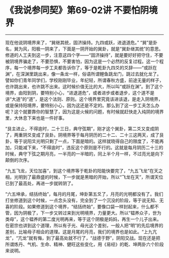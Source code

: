# 《我说参同契》第69-02讲 不要怕阴境界

------

现在他说阴境界来了，“巽继其统，固济操持。九四或跃，进退道危。” “巽”是卦名，巽为风，阳极一阴来了，下面是一阴开始的巽卦，就是“巽卦继其统”的意思。修道的人工夫到这一步，注意这四个字——“固济操持”，就是要好好把守住，不要被阴境界骗走了，不要恐惧，不要害怕，因为这是一个必然的反复过程。这一个程序，每一个境界每一步工夫都告诉你了，等于是乾卦九四爻的爻辞——“或跃在渊”，在深渊里跳出来，像一条龙一样，俗语所谓鲤鱼跳龙门，跳过去就化龙了。譬如你们青年同学们，学校刚刚毕业，年纪轻，所谓春秋方盛，前途无量的样子，也许跳出来，也许跳不出来。这时候价值无比的大，所以叫“或跃在渊”。到了这个境界，由阳到阴，要特别小心，“进退道危”，或者进步或者退步，这个道不是讲“大道”的“道”，是这个法则、原则。这个境界里究竟该进该退，是走入阴境界，或是保持阳境界，要特别小心，因为这还是不定的。那么到了这一步工夫怎么办呢？这个就要靠你的智慧了，因为这是火候的问题，有时候就赶快走入纯阴的境界里，大休息下来也是一件好事。

“艮主进止，不得逾时，二十三日，典守弦期”，刚才这个巽卦，第二爻又变成阴了，两重阴爻变成了艮卦。阴境界等于每月阴历的二十二、二十三这两天，成了艮卦，等于说阳爻光明只剩了一点，下面是暗的。这样就晓得自己的限度了，不能再加，只能减下来，“不得逾时”，违反这个原则是不行的。这就是每月阴历二十三的时候，典守下弦之期月亮，一半亮的一半暗的，同上半个月一样，不过亮光是向下颠倒的次序。

“九五飞龙，天位加喜”，到这个境界等于乾卦的阳能快要完了，“九五飞龙”在天之相，光明到了最鼎盛的时候，下一步就是黑暗的开始，所以“飞龙在天”，所谓天位已到了最高处，再进一步就转阴了。

“六五坤承，结括终始”，每月的月尾，坤卦第五爻了，月亮的光明都没有了。我们打坐修道到这个时候，一点念头没有，完全到了一个沉没的阶段，等于说无知、无喜的阶段。如果修道到这个境界，“结括终始”，要像口袋一样封起来，什么都不管，因为阴极了，下一步又转过来到光明境界，力量更大。所以“韫养众子，世为类母”，这个韫养的第二度光明再来，等于这个阴极是妈妈，再生一个儿子出来。在密宗也讲到这个道理，所以有子光、母光这个差别，一般人把“明”的先后境界的差别，比喻母子相会的道理。这是月尾的月亮，我们的境界也是如此。“上九亢龙”，“亢龙”就有悔，到了最高处就不行了，“战德于野”，阴阳交战。现在还是把所谓炼丹、气机、生命、精神、健旺这些变化，用《易经》的乾、坤两卦六个阶段来说明。